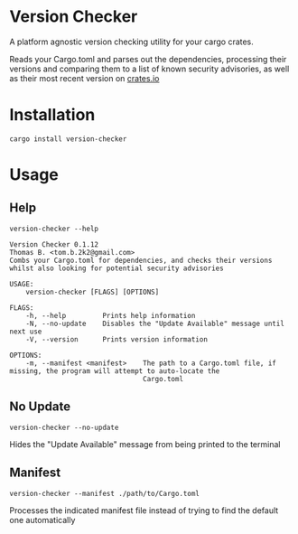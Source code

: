 # Version Checker
A platform agnostic version checking utility for your cargo crates.

Reads your Cargo.toml and parses out the dependencies, processing their versions and comparing them to a list of known security advisories, as well as their most recent version on [crates.io](https://crates.io)

# Installation

```cargo install version-checker```


# Usage 
## Help
```
version-checker --help
```
```
Version Checker 0.1.12
Thomas B. <tom.b.2k2@gmail.com>
Combs your Cargo.toml for dependencies, and checks their versions whilst also looking for potential security advisories

USAGE:
    version-checker [FLAGS] [OPTIONS]

FLAGS:
    -h, --help         Prints help information
    -N, --no-update    Disables the "Update Available" message until next use
    -V, --version      Prints version information

OPTIONS:
    -m, --manifest <manifest>    The path to a Cargo.toml file, if missing, the program will attempt to auto-locate the
                                 Cargo.toml

```

## No Update
```
version-checker --no-update
```
Hides the "Update Available" message from being printed to the terminal

## Manifest
```
version-checker --manifest ./path/to/Cargo.toml
```
Processes the indicated manifest file instead of trying to find the default one automatically

